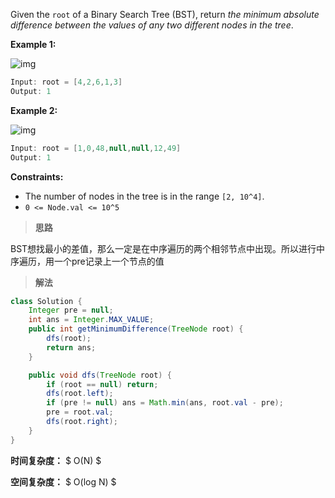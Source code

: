 Given the `root` of a Binary Search Tree (BST), return *the minimum absolute difference between the values of any two different nodes in the tree*.

 

**Example 1:**

![img](https://assets.leetcode.com/uploads/2021/02/05/bst1.jpg)

```java
Input: root = [4,2,6,1,3]
Output: 1
```

**Example 2:**

![img](https://assets.leetcode.com/uploads/2021/02/05/bst2.jpg)

```java
Input: root = [1,0,48,null,null,12,49]
Output: 1
```

 

**Constraints:**

- The number of nodes in the tree is in the range `[2, 10^4]`.
- `0 <= Node.val <= 10^5`



> **思路**

BST想找最小的差值，那么一定是在中序遍历的两个相邻节点中出现。所以进行中序遍历，用一个pre记录上一个节点的值



> **解法**

```java
class Solution {
    Integer pre = null;
    int ans = Integer.MAX_VALUE;
    public int getMinimumDifference(TreeNode root) {
        dfs(root);
        return ans;
    }

    public void dfs(TreeNode root) {
        if (root == null) return;
        dfs(root.left);
        if (pre != null) ans = Math.min(ans, root.val - pre);
        pre = root.val;
        dfs(root.right);
    }
}
```

**时间复杂度：** $ O(N) $

**空间复杂度：** $ O(log N) $